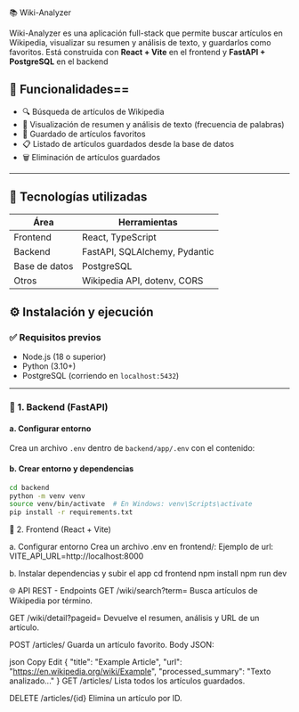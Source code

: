 📚 Wiki-Analyzer

Wiki-Analyzer es una aplicación full-stack que permite buscar artículos en Wikipedia, visualizar su resumen y análisis de texto, y guardarlos como favoritos. Está construida con **React + Vite** en el frontend y **FastAPI + PostgreSQL** en el backend
## 🚀 Funcionalidades==
- 🔍 Búsqueda de artículos de Wikipedia
- 📄 Visualización de resumen y análisis de texto (frecuencia de palabras)
- 💾 Guardado de artículos favoritos
- 📋 Listado de artículos guardados desde la base de datos
- 🗑️ Eliminación de artículos guardados

---

## 🧱 Tecnologías utilizadas

| Área      | Herramientas                            |
|-----------|------------------------------------------|
| Frontend  | React, TypeScript         |
| Backend   | FastAPI, SQLAlchemy, Pydantic            |
| Base de datos | PostgreSQL                          |
| Otros     | Wikipedia API, dotenv, CORS              |

## ⚙️ Instalación y ejecución

### ✅ Requisitos previos

- Node.js (18 o superior)
- Python (3.10+)
- PostgreSQL (corriendo en `localhost:5432`)

---

### 🔧 1. Backend (FastAPI)

#### a. Configurar entorno

Crea un archivo `.env` dentro de `backend/app/.env` con el contenido:
#### b. Crear entorno y dependencias

```bash
cd backend
python -m venv venv
source venv/bin/activate  # En Windows: venv\Scripts\activate
pip install -r requirements.txt

```

🔧 2. Frontend (React + Vite)

a. Configurar entorno
Crea un archivo .env en frontend/:
Ejemplo de url: VITE_API_URL=http://localhost:8000

b. Instalar dependencias y subir el app
cd frontend
npm install
npm run dev

🌐 API REST - Endpoints
GET /wiki/search?term=<texto>
Busca artículos de Wikipedia por término.

GET /wiki/detail?pageid=<id>
Devuelve el resumen, análisis y URL de un artículo.

POST /articles/
Guarda un artículo favorito.
Body JSON:

json
Copy
Edit
{
  "title": "Example Article",
  "url": "https://en.wikipedia.org/wiki/Example",
  "processed_summary": "Texto analizado..."
}
GET /articles/
Lista todos los artículos guardados.

DELETE /articles/{id}
Elimina un artículo por ID.

